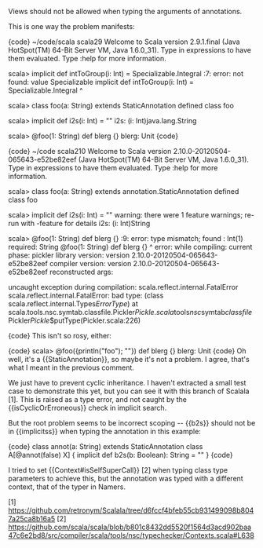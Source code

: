 Views should not be allowed when typing the arguments of annotations.

This is one way the problem manifests:

{code}
~/code/scala scala29
Welcome to Scala version 2.9.1.final (Java HotSpot(TM) 64-Bit Server VM, Java 1.6.0_31).
Type in expressions to have them evaluated.
Type :help for more information.

scala> implicit def intToGroup(i: Int) = Specializable.Integral
<console>:7: error: not found: value Specializable
       implicit def intToGroup(i: Int) = Specializable.Integral
                                         ^

scala> class foo(a: String) extends StaticAnnotation
defined class foo

scala> implicit def i2s(i: Int) = ""
i2s: (i: Int)java.lang.String

scala> @foo(1: String) def blerg {}
blerg: Unit
{code}


{code}
~/code scala210
Welcome to Scala version 2.10.0-20120504-065643-e52be82eef (Java HotSpot(TM) 64-Bit Server VM, Java 1.6.0_31).
Type in expressions to have them evaluated.
Type :help for more information.


scala> class foo(a: String) extends annotation.StaticAnnotation
defined class foo

scala> implicit def i2s(i: Int) = ""
warning: there were 1 feature warnings; re-run with -feature for details
i2s: (i: Int)String

scala> @foo(1: String) def blerg {}
<console>:9: error: type mismatch;
 found   : Int(1)
 required: String
       @foo(1: String) def blerg {}
            ^
error: 
     while compiling:  <console>
       current phase:  pickler
     library version:  version 2.10.0-20120504-065643-e52be82eef
    compiler version:  version 2.10.0-20120504-065643-e52be82eef
  reconstructed args:  

uncaught exception during compilation: scala.reflect.internal.FatalError
scala.reflect.internal.FatalError: bad type: <error>(class scala.reflect.internal.Types$ErrorType$)
        at scala.tools.nsc.symtab.classfile.Pickler$Pickle.scala$tools$nsc$symtab$classfile$Pickler$Pickle$$putType(Pickler.scala:226)

{code}
This isn't so rosy, either:

{code}
scala> @foo({println("foo"); ""}) def blerg {}
blerg: Unit
{code}
Oh well, it's a {{StaticAnnotation}}, so maybe it's not a problem.
I agree, that's what I meant in the previous comment.

We just have to prevent cyclic inheritance. I haven't extracted a small test case to demonstrate this yet, but you can see it with this branch of Scalala [1]. This is raised as a type error, and not caught by the {{isCyclicOrErroneous}} check in implicit search. 

But the root problem seems to be incorrect scoping -- {{b2s}} should not be in {{implicitss}} when typing the annotation in this example:

{code}
class annot(a: String) extends StaticAnnotation
class A[@annot(false) X] {
  implicit def b2s(b: Boolean): String = ""
}
{code}

I tried to set {{Context#isSelfSuperCall}} [2] when typing class type parameters to achieve this, but the annotation was typed with a different context, that of the typer in Namers.


[1] https://github.com/retronym/Scalala/tree/d6fccf4bfeb55cb931499098b8047a25ca8b16a5
[2] https://github.com/scala/scala/blob/b801c8432dd5520f1564d3acd902baa47c6e2bd8/src/compiler/scala/tools/nsc/typechecker/Contexts.scala#L638
